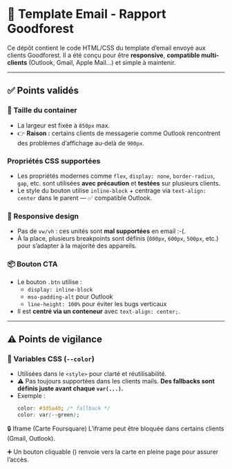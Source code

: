 # 📩 Template Email - Rapport Goodforest

Ce dépôt contient le code HTML/CSS du template d’email envoyé aux clients Goodforest. Il a été conçu pour être **responsive**, **compatible multi-clients** (Outlook, Gmail, Apple Mail…) et simple à maintenir.

---

## ✅ Points validés

### 📐 Taille du container
- La largeur est fixée à `850px` max.
- 👉 **Raison :** certains clients de messagerie comme Outlook rencontrent des problèmes d’affichage au-delà de `900px`.

###  Propriétés CSS supportées
- Les propriétés modernes comme `flex`, `display: none`, `border-radius`, `gap`, etc. sont utilisées **avec précaution** et **testées** sur plusieurs clients.
- Le style du bouton utilise `inline-block` + centrage via `text-align: center` dans le parent — ✅ compatible Outlook.

### 📱 Responsive design
- Pas de `vw/vh` : ces unités sont **mal supportées** en email :-(.
- À la place, plusieurs breakpoints sont définis (`800px`, `600px`, `500px`, etc.) pour s’adapter à la majorité des appareils.

### 📦 Bouton CTA
- Le bouton `.btn` utilise :
  - `display: inline-block`
  - `mso-padding-alt` pour Outlook
  - `line-height: 100%` pour éviter les bugs verticaux
- Il est **centré via un conteneur** avec `text-align: center;`.

---

## ⚠️ Points de vigilance

### 🧱 Variables CSS (`--color`)
- Utilisées dans le `<style>` pour clarté et réutilisabilité.
- ⚠️ Pas toujours supportées dans les clients mails. **Des fallbacks sont définis juste avant chaque `var(...)`.**
- Exemple :
  ```css
  color: #3d5a40; /* fallback */
  color: var(--green);

🔒 Iframe (Carte Foursquare)
L’iframe peut être bloquée dans certains clients (Gmail, Outlook).

➕ Un bouton cliquable (<a class="btn">) renvoie vers la carte en pleine page pour assurer l’accès.

